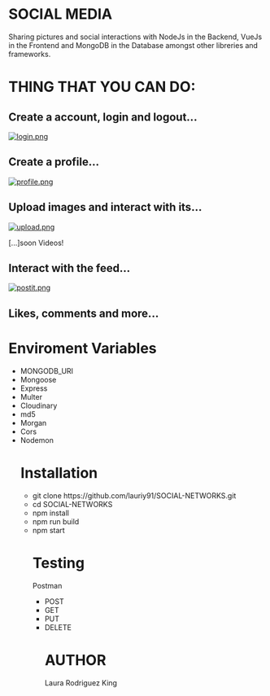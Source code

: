 <h1>SOCIAL MEDIA</h1>

<p>Sharing pictures and social interactions with NodeJs in the Backend, VueJs in the Frontend and MongoDB in the Database amongst other libreries and frameworks.</p>

<h1> THING THAT YOU CAN DO:</h1>


<h2> Create a account, login and logout... </h2>

[![login.png](https://i.postimg.cc/0QsKV8rm/login.png)](https://postimg.cc/Mc9GTJ7K)

<h2> Create a profile... </h2>

[![profile.png](https://i.postimg.cc/3Rtr27G3/profile.png)](https://postimg.cc/Vrbccx4h)

<h2> Upload images and interact with its... </h2>

[![upload.png](https://i.postimg.cc/9QPhGC3s/upload.png)](https://postimg.cc/75Ld4vZN)

<label>[...]soon Videos!</label>

<h2> Interact with the feed... </h2>

[![postit.png](https://i.postimg.cc/br2XdjHC/postit.png)](https://postimg.cc/7JDtQdR0)

<h2> Likes, comments and more... </h2>

<h1>Enviroment Variables</h1>

<ul>
<li>MONGODB_URI</li>
<li>Mongoose</li>
<li>Express</li>
<li>Multer</li>
<li>Cloudinary</li>
<li>md5</li>
<li>Morgan</li>
<li>Cors</li>
<li>Nodemon</li>
</u>

<h1>Installation</h1>

<ul>
<li>git clone https://github.com/lauriy91/SOCIAL-NETWORKS.git</li>
<li>cd SOCIAL-NETWORKS</li>
<li>npm install</li>
<li>npm run build</li>
<li>npm start</li>
</u>

<h1>Testing</h1>

<label>Postman</label>

<ul>
<li>POST</li>
<li>GET</li>
<li>PUT</li>
<li>DELETE</li>
</u>

<h1>AUTHOR</h1>
<label>Laura Rodriguez King</label>
